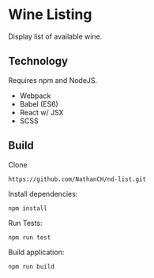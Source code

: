 # Wine Listing

Display list of available wine.

## Technology

Requires npm and NodeJS.

* Webpack
* Babel (ES6)
* React w/ JSX
* SCSS

## Build

Clone

    https://github.com/NathanCH/nd-list.git

Install dependencies:

    npm install

Run Tests:

    npm run test

Build application:

    npm run build